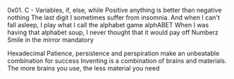 0x01. C - Variables, if, else, while
Positive anything is better than negative nothing
The last digit
I sometimes suffer from insomnia. And when I can't fall asleep, I play what I call the alphabet game
alphABET
When I was having that alphabet soup, I never thought that it would pay off
Numberz
Smile in the mirror
mandatory

Hexadecimal
Patience, persistence and perspiration make an unbeatable combination for success
Inventing is a combination of brains and materials. The more brains you use, the less material you need
